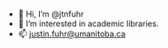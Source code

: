 - 👋 Hi, I’m @jtnfuhr
- 👀 I’m interested in academic libraries.
- 📫 justin.fuhr@umanitoba.ca

<!---
jtnfuhr/jtnfuhr is a ✨ special ✨ repository because its `README.md` (this file) appears on your GitHub profile.
You can click the Preview link to take a look at your changes.
--->
